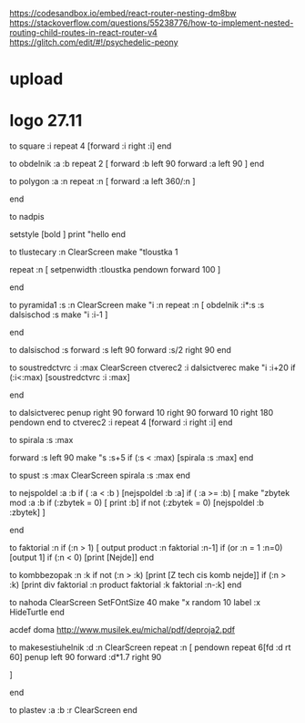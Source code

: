 https://codesandbox.io/embed/react-router-nesting-dm8bw  
https://stackoverflow.com/questions/55238776/how-to-implement-nested-routing-child-routes-in-react-router-v4  
https://glitch.com/edit/#!/psychedelic-peony  


# upload
# logo 27.11 
to square :i
repeat 4 [forward :i right :i]
end


to obdelnik :a :b
  repeat 2 [
    forward :b
    left 90
    forward :a
    left 90
  ]
end

to polygon :a :n
 repeat :n [
    forward :a
    left 360/:n
]

end

to nadpis

setstyle [bold ] print "hello
end


to tlustecary :n
  ClearScreen
  make "tloustka 1

repeat :n [
    setpenwidth :tloustka
    pendown
    forward 100
]

end


to pyramida1 :s :n
  ClearScreen
   make "i :n
    repeat :n [
    obdelnik :i*:s :s
    dalsischod :s
     make "i :i-1
    ]

end

to dalsischod :s
 forward :s 
  left 90
  forward :s/2
  right 90
end


to soustredctvrc :i :max
    ClearScreen
    ctverec2 :i
    dalsictverec
    make "i :i+20
    if (:i<:max) [soustredctvrc :i :max]
    
end

to dalsictverec
  penup
  right 90
  forward 10
  right 90
  forward 10
  right 180
  pendown
end
to ctverec2 :i
  repeat 4 [forward :i right :i]
end


to spirala :s :max

  forward :s
left 90
make "s :s+5
if (:s < :max) [spirala :s :max]
end


to spust :s :max
 ClearScreen
  spirala :s :max
end


to nejspoldel :a :b
    if ( :a < :b ) [nejspoldel :b :a]
    if ( :a >= :b) [
      make "zbytek mod :a :b
      if (:zbytek =  0) [ print :b]
      if not (:zbytek = 0) [nejspoldel :b :zbytek]
    ]

end



to faktorial :n
    if (:n > 1) [ output product :n faktorial :n-1]
    if (or :n = 1 :n=0) [output 1]
    if (:n < 0) [print [Nejde]] 
end



to kombbezopak :n :k
  if not (:n > :k) [print [Z tech cis komb nejde]] 
  if (:n > :k) [print div faktorial :n product faktorial :k faktorial :n-:k]
end

to nahoda
 ClearScreen
SetFOntSize 40
make "x random 10
label :x
HideTurtle
end

acdef doma
http://www.musilek.eu/michal/pdf/deproja2.pdf

to makesestiuhelnik :d :n
    ClearScreen
  repeat :n [
        pendown
       repeat 6[fd :d rt 60]
        penup
        left 90
        forward :d*1.7
        right 90
        
  ]
   
end

to plastev :a :b :r
  ClearScreen
end
